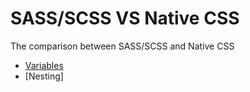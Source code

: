 # SASS/SCSS VS Native CSS

The comparison between SASS/SCSS and Native CSS

- [Variables](variables.md)
- [Nesting]
